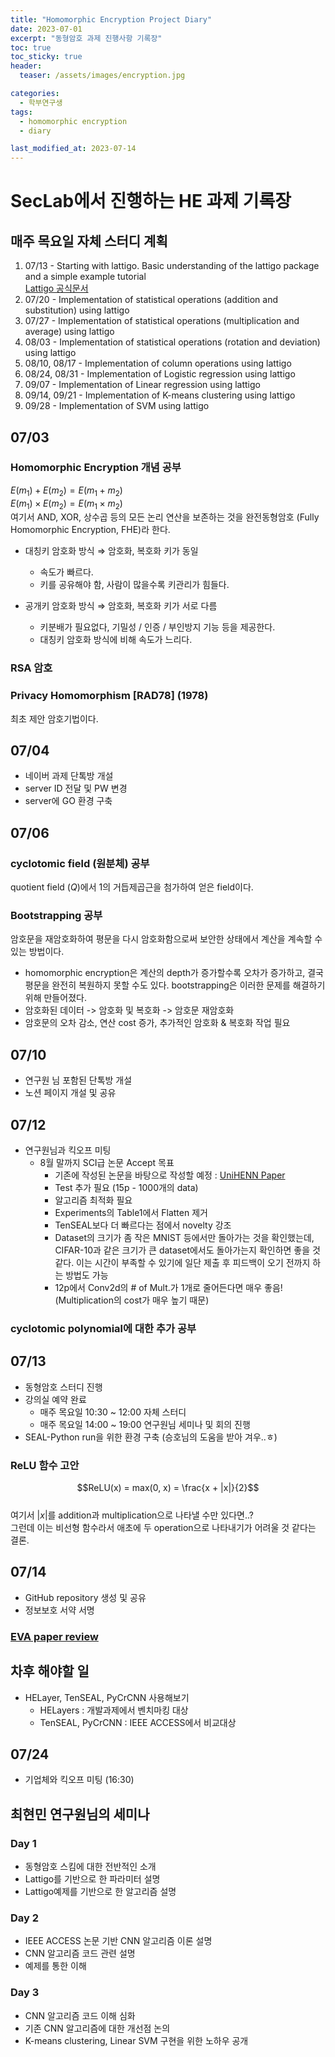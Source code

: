 ```yaml
---
title: "Homomorphic Encryption Project Diary"
date: 2023-07-01
excerpt: "동형암호 과제 진행사항 기록장"
toc: true
toc_sticky: true
header:
  teaser: /assets/images/encryption.jpg

categories:
  - 학부연구생
tags:
  - homomorphic encryption
  - diary

last_modified_at: 2023-07-14
---
```


# SecLab에서 진행하는 HE 과제 기록장

## 매주 목요일 자체 스터디 계획

1. 07/13 - Starting with lattigo. Basic understanding of the lattigo package and a simple example tutorial  
    [Lattigo 공식문서](https://homomorphicencryption.org/wp-content/uploads/2020/12/wahc20_demo_christian.pdf)
2. 07/20 - Implementation of statistical operations (addition and substitution) using lattigo
3. 07/27 - Implementation of statistical operations (multiplication and average) using lattigo
4. 08/03 - Implementation of statistical operations (rotation and deviation) using lattigo
5. 08/10, 08/17 - Implementation of column operations using lattigo
6. 08/24, 08/31 - Implementation of Logistic regression using lattigo
7. 09/07 - Implementation of Linear regression using lattigo
8. 09/14, 09/21 - Implementation of K-means clustering using lattigo
9. 09/28 - Implementation of SVM using lattigo

## 07/03

### Homomorphic Encryption 개념 공부

$E(m_1) + E(m_2) = E(m_1 + m_2)$  
$E(m_1) \times E(m_2) = E(m_1 \times m_2)$  
여기서 AND, XOR, 상수곱 등의 모든 논리 연산을 보존하는 것을 완전동형암호 (Fully Homomorphic Encryption, FHE)라 한다.

- 대칭키 암호화 방식 &Rightarrow; 암호화, 복호화 키가 동일
    - 속도가 빠르다.
    - 키를 공유해야 함, 사람이 많을수록 키관리가 힘들다.

- 공개키 암호화 방식 &Rightarrow; 암호화, 복호화 키가 서로 다름
    - 키분배가 필요없다, 기밀성 / 인증 / 부인방지 기능 등을 제공한다.
    - 대칭키 암호화 방식에 비해 속도가 느리다.
    
### RSA 암호

### Privacy Homomorphism [RAD78] (1978)

최초 제안 암호기법이다.

## 07/04

- 네이버 과제 단톡방 개설
- server ID 전달 및 PW 변경
- server에 GO 환경 구축


## 07/06

### cyclotomic field (원분체) 공부

quotient field ($Q$)에서 $1$의 거듭제곱근을 첨가하여 얻은 field이다.

### Bootstrapping 공부

암호문을 재암호화하여 평문을 다시 암호화함으로써 보안한 상태에서 계산을 계속할 수 있는 방법이다.
- homomorphic encryption은 계산의 depth가 증가할수록 오차가 증가하고, 결국 평문을 완전히 복원하지 못할 수도 있다. bootstrapping은 이러한 문제를 해결하기 위해 만들어졌다.
- 암호화된 데이터 -> 암호화 및 복호화 -> 암호문 재암호화
- 암호문의 오차 감소, 연산 cost 증가, 추가적인 암호화 & 복호화 작업 필요


## 07/10

- 연구원 님 포함된 단톡방 개설
- 노션 페이지 개설 및 공유


## 07/12

- 연구원님과 킥오프 미팅
    - 8월 말까지 SCI급 논문 Accept 목표
        - 기존에 작성된 논문을 바탕으로 작성할 예정 : [UniHENN Paper](https://www.overleaf.com/project/63ff24397b3388d69b340ca8)
        - Test 추가 필요 (15p - 1000개의 data)
        - 알고리즘 최적화 필요
        - Experiments의 Table1에서 Flatten 제거
        - TenSEAL보다 더 빠르다는 점에서 novelty 강조
        - Dataset의 크기가 좀 작은 MNIST 등에서만 돌아가는 것을 확인했는데, CIFAR-10과 같은 크기가 큰 dataset에서도 돌아가는지 확인하면 좋을 것 같다. 이는 시간이 부족할 수 있기에 일단 제출 후 피드백이 오기 전까지 하는 방법도 가능
        - 12p에서 Conv2d의 # of Mult.가 1개로 줄어든다면 매우 좋음! (Multiplication의 cost가 매우 높기 때문)

### cyclotomic polynomial에 대한 추가 공부


## 07/13

- 동형암호 스터디 진행
- 강의실 예약 완료
    - 매주 목요일 10:30 ~ 12:00 자체 스터디
    - 매주 목요일 14:00 ~ 19:00 연구원님 세미나 및 회의 진행
- SEAL-Python run을 위한 환경 구축 (승호님의 도움을 받아 겨우..ㅎ)

### ReLU 함수 고안

$$ReLU(x) = max(0, x) = \frac{x + |x|}{2}$$  
여기서 $|x|$를 addition과 multiplication으로 나타낼 수만 있다면..?  
그런데 이는 비선형 함수라서 애초에 두 operation으로 나타내기가 어려울 것 같다는 결론.


## 07/14

- GitHub repository 생성 및 공유
- 정보보호 서약 서명

### [EVA paper review](https://jihunskku.github.io/%ED%95%99%EB%B6%80%EC%97%B0%EA%B5%AC%EC%83%9D/EVA-An-Encrypted-Vector-Arithmetic-Language-and-Compiler-for-Efficient-Homomorphic-Computation/)

## 차후 해야할 일

- HELayer, TenSEAL, PyCrCNN 사용해보기
    - HELayers : 개발과제에서 벤치마킹 대상
    - TenSEAL, PyCrCNN : IEEE ACCESS에서 비교대상


## 07/24

- 기업체와 킥오프 미팅 (16:30)



## 최현민 연구원님의 세미나

### Day 1

- 동형암호 스킴에 대한 전반적인 소개
- Lattigo를 기반으로 한 파라미터 설명
- Lattigo예제를 기반으로 한 알고리즘 설명

### Day 2

- IEEE ACCESS 논문 기반 CNN 알고리즘 이론 설명
- CNN 알고리즘 코드 관련 설명
- 예제를 통한 이해

### Day 3

- CNN 알고리즘 코드 이해 심화
- 기존 CNN 알고리즘에 대한 개선점 논의
- K-means clustering, Linear SVM 구현을 위한 노하우 공개
